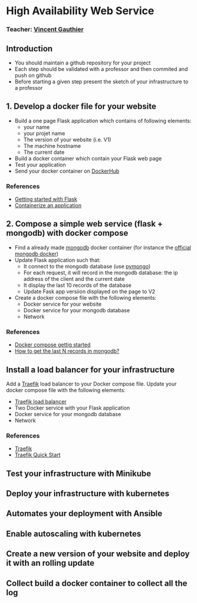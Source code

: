 # High Availability Web Service

### Teacher: [Vincent Gauthier](mailto:vincent.gauthier@telecom-sudparis.eu)


## Introduction
* You should maintain a github repository for your project
* Each step should be validated with a professor and then commited and push on github
* Before starting a given step present the sketch of your infrastructure to a professor

## 1. Develop a docker file for your website

* Build a one page Flask application which contains of following elements:
  * your name
  * your projet name
  * The version of your website (i.e. V1)
  * The machine hostname
  * The current date
* Build a docker container which contain your Flask web page
* Test your application
* Send your docker container on [DockerHub](https://hub.docker.com/})

### References 
* [Getting started with Flask](https://flask.palletsprojects.com/en/2.2.x/quickstart/)
* [Containerize an application](https://docs.docker.com/get-started/02_our_app/)

## 2. Compose a simple web service (flask + mongodb) with docker compose

* Find a already made [mongodb](https://www.mongodb.com/) docker container (for instance the [official mongodb docker](https://hub.docker.com/_/mongo))
* Update Flask application such that:
  * It connect to the mongodb database (use [pymongo](https://pymongo.readthedocs.io/en/stable/))
  * For each request, it will record in the mongodb database: the ip address of the client and the current date
  * It display the last 10 records of the database
  * Update Fask app versiion displayed on the page to V2 
* Create a docker compose file with the following elements:
  * Docker service for your website 
  * Docker service for your mongodb database
  * Network

### References 
* [Docker compose gettig started](https://docs.docker.com/compose/gettingstarted/)
* [How to get the last N records in mongodb?](https://stackoverflow.com/questions/4421207/how-to-get-the-last-n-records-in-mongodb)

## Install a load balancer for your infrastructure

Add a [Traefik](https://doc.traefik.io/traefik/) load balancer to your Docker compose file. Update your docker compose file with the following elements:
* [Traefik load balancer](https://doc.traefik.io/traefik/)
* Two Docker service with your Flask application  
* Docker service for your mongodb database
* Network

### References 
* [Traefik](https://doc.traefik.io/traefik/)
* [Traefik Quick Start](https://doc.traefik.io/traefik/getting-started/quick-start/)

## Test your infrastructure with Minikube

## Deploy your infrastructure with kubernetes

## Automates your deployment with Ansible

## Enable autoscaling with kubernetes

## Create a new version of your website and deploy it with an rolling update

## Collect build a docker container to collect all the log
